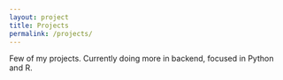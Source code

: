 ```yaml
---
layout: project
title: Projects
permalink: /projects/
---
```


Few of my projects. Currently doing more in backend, focused in Python and R.
